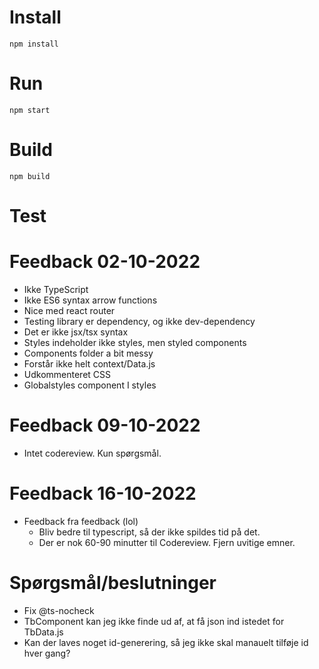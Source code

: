 # Install

`npm install`

# Run

`npm start`

# Build

`npm build`

# Test

# Feedback 02-10-2022

- Ikke TypeScript
- Ikke ES6 syntax arrow functions
- Nice med react router
- Testing library er dependency, og ikke dev-dependency
- Det er ikke jsx/tsx syntax
- Styles indeholder ikke styles, men styled components
- Components folder a bit messy
- Forstår ikke helt context/Data.js
- Udkommenteret CSS
- Globalstyles component I styles

# Feedback 09-10-2022

- Intet codereview. Kun spørgsmål.

# Feedback 16-10-2022

- Feedback fra feedback (lol)
  - Bliv bedre til typescript, så der ikke spildes tid på det.
  - Der er nok 60-90 minutter til Codereview. Fjern uvitige emner.

# Spørgsmål/beslutninger

- Fix @ts-nocheck
- TbComponent kan jeg ikke finde ud af, at få json ind istedet for TbData.js
- Kan der laves noget id-generering, så jeg ikke skal manauelt tilføje id hver gang?
